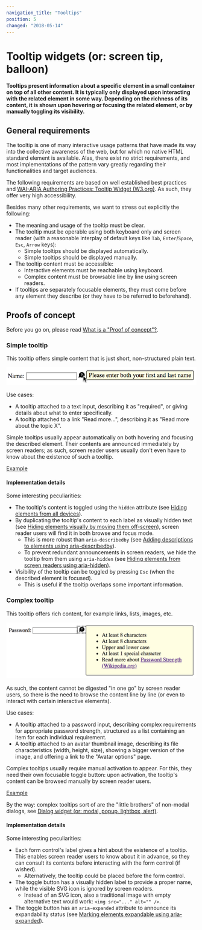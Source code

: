 ```yaml
---
navigation_title: "Tooltips"
position: 5
changed: "2018-05-14"
---
```


# Tooltip widgets (or: screen tip, balloon)

**Tooltips present information about a specific element in a small container on top of all other content. It is typically only displayed upon interacting with the related element in some way. Depending on the richness of its content, it is shown upon hovering or focusing the related element, or by manually toggling its visibility.**

## General requirements

The tooltip is one of many interactive usage patterns that have made its way into the collective awareness of the web, but for which no native HTML standard element is available. Alas, there exist no strict requirements, and most implementations of the pattern vary greatly regarding their functionalities and target audiences.

The following requirements are based on well established best practices and [WAI-ARIA Authoring Practices: Tooltip Widget (W3.org)](https://www.w3.org/TR/wai-aria-practices/#tooltip). As such, they offer very high accessibility.

Besides many other requirements, we want to stress out explicitly the following:

- The meaning and usage of the tooltip must be clear.
- The tooltip must be operable using both keyboard only and screen reader (with a reasonable interplay of default keys like `Tab`, `Enter`/`Space`, `Esc`, `Arrow` keys):
    - Simple tooltips should be displayed automatically.
    - Simple tooltips should be displayed manually.
- The tooltip content must be accessible:
    - Interactive elements must be reachable using keyboard.
    - Complex content must be browsable line by line using screen readers.
- If tooltips are separately focusable elements, they must come before any element they describe (or they have to be referred to beforehand).

## Proofs of concept

Before you go on, please read [What is a "Proof of concept"?](/pages/examples/widgets/proof-of-concept).

### Simple tooltip

This tooltip offers simple content that is just short, non-structured plain text.

![Simple tooltip](_media/simple-tooltip.png)

Use cases:

- A tooltip attached to a text input, describing it as "required", or giving details about what to enter specifically.
- A tooltip attached to a link "Read more...", describing it as "Read more about the topic X".

Simple tooltips usually appear automatically on both hovering and focusing the described element. Their contents are announced immediately by screen readers; as such, screen reader users usually don't even have to know about the existence of such a tooltip.

[Example](_examples/simple-tooltip)

#### Implementation details

Some interesting peculiarities:

- The tooltip's content is toggled using the `hidden` attribute (see [Hiding elements from all devices](/pages/examples/hiding-elements/from-all-devices)).
- By duplicating the tooltip's content to each label as visually hidden text (see [Hiding elements visually by moving them off-screen](/pages/examples/hiding-elements/visually)), screen reader users will find it in both browse and focus mode.
    - This is more robust than `aria-describedby` (see [Adding descriptions to elements using aria-describedby](/pages/examples/sensible-aria-usage/describedby)).
    - To prevent redundant announcements in screen readers, we hide the tooltip from them using `aria-hidden` (see [Hiding elements from screen readers using aria-hidden](/pages/examples/hiding-elements/from-screen-readers)).
- Visibility of the tooltip can be toggled by pressing `Esc` (when the described element is focused).
    - This is useful if the tooltip overlaps some important information.

### Complex tooltip

This tooltip offers rich content, for example links, lists, images, etc.

![Complex tooltip](_media/complex-tooltip.png)

As such, the content cannot be digested "in one go" by screen reader users, so there is the need to browse the content line by line (or even to interact with certain interactive elements).

Use cases:

- A tooltip attached to a password input, describing complex requirements for appropriate password strength, structured as a list containing an item for each individual requirement.
- A tooltip attached to an avatar thumbnail image, describing its file characteristics (width, height, size), showing a bigger version of the image, and offering a link to the "Avatar options" page.

Complex tooltips usually require manual activation to appear. For this, they need their own focusable toggle button: upon activation, the tooltip's content can be browsed manually by screen reader users.

[Example](_examples/complex-tooltip)

By the way: complex tooltips sort of are the "little brothers" of non-modal dialogs, see [Dialog widget (or: modal, popup, lightbox, alert)](/pages/examples/widgets/dialog).

#### Implementation details

Some interesting peculiarities:

- Each form control's label gives a hint about the existence of a tooltip. This enables screen reader users to know about it in advance, so they can consult its contents before interacting with the form control (if wished).
    - Alternatively, the tooltip could be placed before the form control.
- The toggle button has a visually hidden label to provide a proper name, while the visible SVG icon is ignored by screen readers.
    - Instead of an SVG icon, also a traditional image with empty alternative text would work: `<img src="..." alt="" />`.
- The toggle button has an `aria-expanded` attribute to announce its expandability status (see [Marking elements expandable using aria-expanded](/pages/examples/sensible-aria-usage/expanded)).